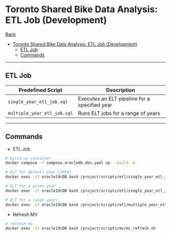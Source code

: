 # Toronto Shared Bike Data Analysis: ETL Job (Development)

[Back](../../../../README.md)

- [Toronto Shared Bike Data Analysis: ETL Job (Development)](#toronto-shared-bike-data-analysis-etl-job-development)
  - [ETL Job](#etl-job)
  - [Commands](#commands)

---

## ETL Job

| Predefined Script           | Description                                   |
| --------------------------- | --------------------------------------------- |
| `single_year_etl_job.sql`   | Executes an ELT pipeline for a specified year |
| `multiple_year_etl_job.sql` | Runs ELT jobs for a range of years            |

---

## Commands

- ETL Job

```sh
# build up container
docker compose -f compose.oracledb.dev.yaml up --build -d

# ELT for default year (2019)
docker exec -it oracle19cDB bash /project/scripts/etl/single_year_etl_job.sh

# ELT for a given year
docker exec -it oracle19cDB bash /project/scripts/etl/single_year_etl_job.sh 2020

# ELT for a range years
docker exec -it oracle19cDB bash /project/scripts/etl/multiple_year_etl_job.sh 2019 2024
```

- Refresh MV

```sh
# refresh mv
docker exec -it oracle19cDB bash /project/scripts/mv/mv_refresh.sh
```
